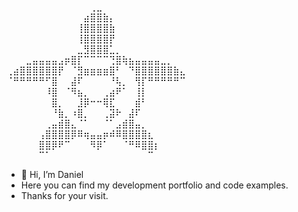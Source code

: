 ⠀⠀⠀⠀⠀⠀⠀⠀⠀⠀⠀⠀⠀⢀⣀⠀⠀⠀⠀⠀⠀⠀⠀⠀⠀⠀⠀⠀
⠀⠀⠀⠀⠀⠀⠀⠀⠀⠀⠀⠀⣴⣿⣿⣷⡄⠀⠀⠀⠀⠀⠀⠀⠀⠀⠀⠀
⠀⠀⠀⠀⠀⠀⠀⠀⠀⠀⠀⢸⣿⣿⣿⣿⣷⠀⠀⠀⠀⠀⠀⠀⠀⠀⠀⠀
⠀⠀⠀⠀⠀⠀⠀⠀⠀⠀⠀⢸⣿⣿⣿⣿⡟⠀⠀⠀⠀⠀⠀⠀⠀⠀⠀⠀
⠀⠀⠀⠀⠀⠀⠀⠀⠀⠀⠀⣀⣻⣿⣿⣿⣁⡀⠀⠀⠀⠀⠀⠀⠀⠀⠀⠀
⠀⠀⠀⣀⣤⣤⣤⣤⣠⡶⣿⡏⠉⠉⠉⠉⢙⣿⢷⣦⣤⣤⣤⣤⣀⡀⠀⠀
⢀⣴⣿⣿⣿⣿⣿⣿⡟⠀⠈⣻⣶⣶⣶⣶⣿⠃⠀⠙⣿⣿⣿⣿⣿⣿⣷⣄
⠈⠛⠛⠛⠛⠛⠋⣿⠀⠀⣼⠏⠀⠀⠀⠀⠘⢧⡀⠀⢻⡏⠛⠛⠛⠛⠛⠉
⠀⠀⠀⠀⠀⠀⠸⣿⠀⠈⠻⣦⡀⠀⠀⢀⣴⠟⠁⠀⢸⡇⠀⠀⠀⠀⠀⠀
⠀⠀⠀⠀⠀⠀⠀⣿⡀⠀⠀⣸⡿⠒⠒⢿⣏⠀⠀⠀⣾⠃⠀⠀⠀⠀⠀⠀
⠀⠀⠀⠀⠀⠀⠀⠘⣷⡀⠰⣿⡀⠀⠀⢀⣽⠗⠀⣼⠏⠀⠀⠀⠀⠀⠀⠀
⠀⠀⠀⠀⠀⠀⢀⣤⣾⣿⣄⠈⠁⠀⠀⠈⠁⣠⣾⣿⣤⡀⠀⠀⠀⠀⠀⠀
⠀⠀⠀⠀⠀⢠⣿⣿⣿⣿⡿⠿⢶⣤⣤⡶⠾⠿⣿⣿⣿⣿⣆⠀⠀⠀⠀⠀
⠀⠀⠀⠀⠀⣿⣿⡿⠟⠉⠀⠀⠀⠻⡿⠁⠀⠀⠈⠛⠿⣿⣿⡆⠀⠀⠀⠀
⠀⠀⠀⠀⠀⠉⠁⠀⠀⠀⠀⠀⠀⠀⠀⠀⠀⠀⠀⠀⠀⠀⠉⠀⠀
⠀⠀⠀
- 👋 Hi, I’m Daniel
- Here you can find my development portfolio and code examples.
- Thanks for your visit. 
